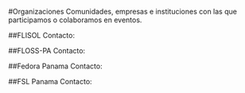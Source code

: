#Organizaciones
Comunidades, empresas e instituciones con las que participamos o colaboramos en eventos.

##FLISOL
Contacto:

##FLOSS-PA
Contacto:

##Fedora Panama
Contacto:

##FSL Panama
Contacto:
